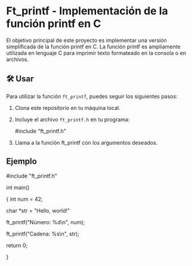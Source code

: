 <h1>Ft_printf - Implementación de la función printf en C</h1>
<p>
 El objetivo principal de este proyecto es implementar una versión simplificada de la función printf en C. La función printf es ampliamente utilizada en lenguaje C para imprimir texto formateado en la consola o en archivos.
</p>

<h2>🛠️ Usar </h2>

<p> 
  
Para utilizar la función `ft_printf`, puedes seguir los siguientes pasos:

1. Clona este repositorio en tu máquina local.

2. Incluye el archivo `ft_printf.h` en tu programa:

   #include "ft_printf.h" 
  
3. Llama a la función ft_printf con los argumentos deseados.
  
</p>

<h2> Ejemplo </h2>

<p> 
  
#include "ft_printf.h"
 
int main()
 
{
  int num = 42;
 
  char *str = "Hello, world!"
 
  ft_printf("Número: %d\n", num);
 
  ft_printf("Cadena: %s\n", str);
 
  return 0;
 
 }
 
</p>
